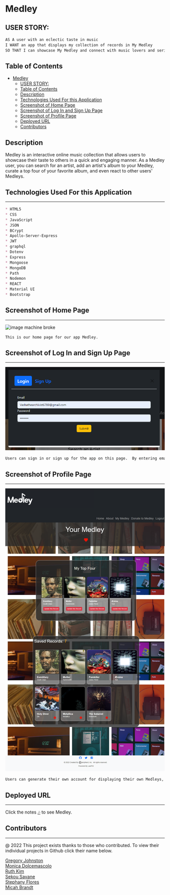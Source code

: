 # Medley

## USER STORY:

```md
AS A user with an eclectic taste in music
I WANT an app that displays my collection of records in My Medley
SO THAT I can showcase My Medley and connect with music lovers and serious record collectors all over the world
```

## Table of Contents
- [Medley](#medley)
  - [USER STORY:](#user-story)
  - [Table of Contents](#table-of-contents)
  - [Description](#description)
  - [Technologies Used For this Application](#technologies-used-for-this-application)
  - [Screenshot of Home Page](#screenshot-of-home-page)
  - [Screenshot of Log In and Sign Up Page](#screenshot-of-log-in-and-sign-up-page)
  - [Screenshot of Profile Page](#screenshot-of-profile-page)
  - [Deployed URL](#deployed-url)
  - [Contributors](#contributors)

## Description
Medley is an interactive online music collection that allows users to showcase their taste to others in a quick and engaging manner.
As a Medley user, you can search for an artist, add an artist's album to your Medley, curate a top four of your favorite album, and even react to other users' Medleys.

## Technologies Used For this Application

---
```md
* HTML5
* CSS 
* JavaScript
* JSON
* BCrypt
* Apollo-Server-Express
* JWT
* graphql
* Dotenv
* Express
* Mongoose
* MongoDB
* Path
* Nodemon
* REACT
* Material UI
* Bootstrap
```

## Screenshot of Home Page
---
<img src="client\src\Assets\Images\medley.herokuapp.com_.png" alt="image machine broke"/>

```md
This is our home page for our app Medley.
```

## Screenshot of Log In and Sign Up Page
---
<img src="client\src\Assets\Images\medley.herokuapp.com_login.png" alt="image machine broke"/>


```md
Users can sign in or sign up for the app on this page.  By entering email information and password a user can make an account or sign into an existing account.
```


## Screenshot of Profile Page
---
<img src="client\src\Assets\Images\medley.herokuapp.com_me.png" alt="image machine broke"/>

```md
Users can generate their own account for displaying their own Medleys, and for viewing other people's Medleys.
```


## Deployed URL
---

Click the notes [🎶](https://medley.herokuapp.com/)  to see Medley.


## Contributors
---
@ 2022 This project exists thanks to those who contributed. To view their individual projects in Github click their name below. <br>
<!-- Insert image here -->
<a href="https://github.com/CoffeeEyes28"> Gregory Johnston </a><br>
<a href="https://github.com/monicadolce"> Monica Dolcemascolo </a><br>
<a href="https://github.com/leanonruthie"> Ruth Kim </a><br>
<a href="https://github.com/ssavane26">Sekou Savane</a><br>
<a href="https://github.com/sflores926">Stephany Flores</a><br>
<a href="https://github.com/MBrandt6789">Micah Brandt</a><br>
